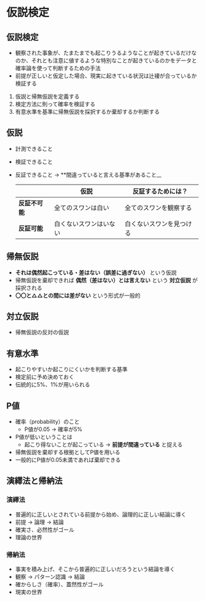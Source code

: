 # 仮説検定

## 仮説検定

* 観察された事象が、たまたまでも起こりうるようなことが起きているだけなのか、それとも注意に値するような特別なことが起きているのかをデータと確率論を使って判断するための手法
* 前提が正しいと仮定した場合、現実に起きている状況は辻褄が合っているか検証する

1. 仮説と帰無仮説を定義する
2. 検定方法に則って確率を検証する
3. 有意水準を基準に帰無仮説を採択するか棄却するか判断する

## 仮説

* 計測できること
* 検証できること
* 反証できること → **間違っていると言える基準があること__

  |                | 仮説                   | 反証するためには？       |
  | -------------- | ---------------------- | ------------------------ |
  | **反証不可能** | 全てのスワンは白い     | 全てのスワンを観察する   |
  | **反証可能**   | 白くないスワンはいない | 白くないスワンを見つける |

## 帰無仮説

*  **それは偶然起こっている・差はない（誤差に過ぎない）** という仮説
* 帰無仮説を棄却できれば **偶然（差はない）とは言えない** という **対立仮説** が採択される
* **〇〇と△△との間には差がない** という形式が一般的

## 対立仮説

* 帰無仮説の反対の仮説

## 有意水準

* 起こりやすいか起こりにくいかを判断する基準
* 検定前に予め決めておく
* 伝統的に5%、1%が用いられる

## P値

* 確率（probability）のこと
  * P値が0.05 → 確率が5%
* P値が低いということは
  * 起こり得ないことが起こっている → **前提が間違っている** と捉える
* 帰無仮説を棄却する根拠としてP値を用いる
* 一般的にP値が0.05未満であれば棄却できる

## 演繹法と帰納法

### 演繹法

* 普遍的に正しいとされている前提から始め、論理的に正しい結論に導く
* 前提 → 論理 → 結論
* 確実さ、必然性がゴール
* 理論の世界

### 帰納法

* 事実を積み上げ、そこから普遍的に正しいだろうという結論を導く
* 観察 → パターン認識 → 結論
* 確からしさ（確率）、蓋然性がゴール
* 現実の世界


